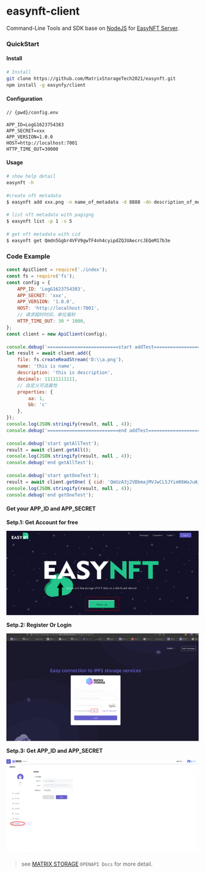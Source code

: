 # easynft-client

Command-Line Tools and SDK base on [NodeJS](https://nodejs.org/en/) for [EasyNFT Server](../server/README.md).

### QuickStart   ###

#### Install ####

```bash
# Install
git clone https://github.com/MatrixStorageTech2021/easynft.git
npm install -g easynfy/client
```

#### Configuration ####

```
// {pwd}/config.env

APP_ID=LogG1623754383
APP_SECRET=xxx
APP_VERSION=1.0.0
HOST=http://localhost:7001
HTTP_TIME_OUT=30000

```

#### Usage ####

```bash
# show help detail
easynft -h

#create nft metadata
$ easynft add xxx.png -n name_of_metadata -d 8888 -dn description_of_metadata -p '{"aa":"bb","cc":"dd"}'

# list nft metadata with pagigng
$ easynft list -p 1 -s 5

# get nft metadata with cid
$ easynft get Qmdn5Ggbr4VFV9gwTF4nh4cyipdZQJUAecrcJEQeM17b3e

```

### Code Example

```javascript
const ApiClient = require('./index');
const fs = require('fs');
const config = {
    APP_ID: 'LogG1623754383',
    APP_SECRET: 'xxx',
    APP_VERSION: '1.0.0',
    HOST: 'http://localhost:7001',
    // 请求超时时间，单位毫秒
    HTTP_TIME_OUT: 30 * 1000,
};
const client = new ApiClient(config);

console.debug('==========================start addTest=============================');
let result = await client.add({
    file: fs.createReadStream('D:\\a.png'),
    name: 'this is name',
    description: 'this is description',
    decimals: 11111111111,
    // 自定义可选属性
    properties: {
        aa: 1,
        bb: 'c'
    },
});
console.log(JSON.stringify(result, null , 4));
console.debug('==========================end addTest=============================');

console.debug('start getAllTest');
result = await client.getAll();
console.log(JSON.stringify(result, null , 4));
console.debug('end getAllTest');

console.debug('start getOneTest');
result = await client.getOne( { cid: 'QmUzA3j2VBbmajMVJwCL5JYim86WaJuAj5B4HVWpFyQZLV' });
console.log(JSON.stringify(result, null , 4));
console.debug('end getOneTest');

```

#### Get your APP_ID and  APP_SECRET ####

**Setp.1: Get Account for free** 

![Get for Free](../.github/images/get_for_free.png)

**Setp.2: Register Or Login** 

![Register or Login](../.github/images/register_or_login.png)

**Setp.3: Get APP_ID and  APP_SECRET** 

![Register or Login](../.github/images/get_appid_secret.png)

> see [MATRIX STORAGE](https://storage.anmaicloud.com/?lang=en)  `OPENAPI Docs` for more detail.

